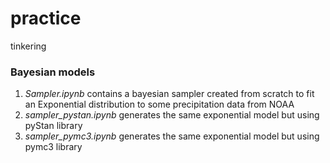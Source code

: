 # practice
tinkering

### Bayesian models
1. *Sampler.ipynb* contains a bayesian sampler created from scratch to fit an Exponential distribution to some precipitation data from NOAA
2. *sampler_pystan.ipynb* generates the same exponential model but using pyStan library
3. *sampler_pymc3.ipynb* generates the same exponential model but using pymc3 library
